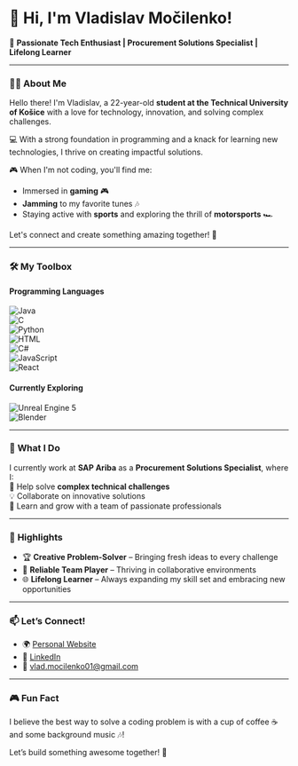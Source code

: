 # 👋 Hi, I'm **Vladislav Močilenko**!  

🚀 **Passionate Tech Enthusiast | Procurement Solutions Specialist | Lifelong Learner**  

---

### 👨‍💻 **About Me**

Hello there! I'm Vladislav, a 22-year-old **student at the Technical University of Košice** with a love for technology, innovation, and solving complex challenges.  

💻 With a strong foundation in programming and a knack for learning new technologies, I thrive on creating impactful solutions.  

🎮 When I'm not coding, you'll find me:  
- Immersed in **gaming** 🎮  
- **Jamming** to my favorite tunes 🎶  
- Staying active with **sports** and exploring the thrill of **motorsports** 🏎️  

Let's connect and create something amazing together! 🌟  

---

### 🛠️ **My Toolbox**

#### **Programming Languages**  
![Java](https://img.shields.io/badge/Java-%23ED8B00.svg?style=flat&logo=java&logoColor=white)  
![C](https://img.shields.io/badge/C-%2300599C.svg?style=flat&logo=c&logoColor=white)  
![Python](https://img.shields.io/badge/Python-3776AB.svg?style=flat&logo=python&logoColor=white)  
![HTML](https://img.shields.io/badge/HTML-E34F26.svg?style=flat&logo=html5&logoColor=white)  
![C#](https://img.shields.io/badge/C%23-239120.svg?style=flat&logo=csharp&logoColor=white)  
![JavaScript](https://img.shields.io/badge/JavaScript-F7DF1E.svg?style=flat&logo=javascript&logoColor=black)  
![React](https://img.shields.io/badge/React-%2361DAFB.svg?style=flat&logo=react&logoColor=white)  

#### **Currently Exploring**  
![Unreal Engine 5](https://img.shields.io/badge/Unreal%20Engine-313131.svg?style=flat&logo=unrealengine&logoColor=white)  
![Blender](https://img.shields.io/badge/Blender-%23F5792A.svg?style=flat&logo=blender&logoColor=white)  

---

### 🎯 **What I Do**

I currently work at **SAP Ariba** as a **Procurement Solutions Specialist**, where I:  
🔧 Help solve **complex technical challenges**  
💡 Collaborate on innovative solutions  
🌱 Learn and grow with a team of passionate professionals  

---

### 🌟 **Highlights**

- 🏆 **Creative Problem-Solver** – Bringing fresh ideas to every challenge  
- 🤝 **Reliable Team Player** – Thriving in collaborative environments  
- 🌐 **Lifelong Learner** – Always expanding my skill set and embracing new opportunities  

---

### 📫 **Let’s Connect!**  

- 🌍 [Personal Website](https://vladislavej.github.io/portfolio/)  
- 💼 [LinkedIn](https://www.linkedin.com/in/vladislav-mocilenko/)  
- 📧 [vlad.mocilenko01@gmail.com](mailto:vlad.mocilenko01@gmail.com)  

---

### 🎮 **Fun Fact**  

I believe the best way to solve a coding problem is with a cup of coffee ☕ and some background music 🎶!  

Let’s build something awesome together! 🚀  
